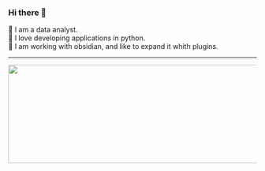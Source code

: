 ### Hi there 👋

<!--
**Anwen11/Anwen11** is a ✨ _special_ ✨ repository because its `README.md` (this file) appears on your GitHub profile.

Here are some ideas to get you started:

- 🔭 I’m currently working on ...
- 🌱 I’m currently learning ...
- 👯 I’m looking to collaborate on ...
- 🤔 I’m looking for help with ...
- 💬 Ask me about ...
- 📫 How to reach me: ...
- 😄 Pronouns: ...
- ⚡ Fun fact: ...
-->

🔭 I am a data analyst. <br>
🖤 I love developing applications in python.<br>
🌱 I am working with obsidian, and like to expand it whith plugins. <br>

---

<a href="https://github.com/devxb/gitanimals">
<img
  src="https://render.gitanimals.org/farms/MelodyDuplaix"
  width="600"
  height="200"
  color="black"
/>
</a>
